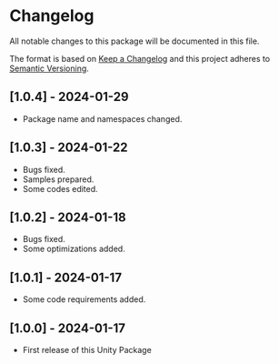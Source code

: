 # Changelog
All notable changes to this package will be documented in this file.

The format is based on [Keep a Changelog](http://keepachangelog.com/en/1.0.0/)
and this project adheres to [Semantic Versioning](http://semver.org/spec/v2.0.0.html).

## [1.0.4] - 2024-01-29
- Package name and namespaces changed.

## [1.0.3] - 2024-01-22
- Bugs fixed.
- Samples prepared.
- Some codes edited.

## [1.0.2] - 2024-01-18
- Bugs fixed.
- Some optimizations added.

## [1.0.1] - 2024-01-17
- Some code requirements added.

## [1.0.0] - 2024-01-17
- First release of this Unity Package